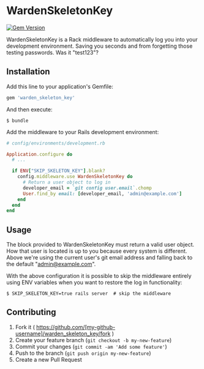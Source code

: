 # WardenSkeletonKey

[![Gem Version](https://badge.fury.io/rb/warden_skeleton_key.svg)](http://badge.fury.io/rb/warden_skeleton_key)

WardenSkeletonKey is a Rack middleware to automatically log you into 
your development environment. Saving you seconds and from forgetting
those testing passwords. Was it "test123"?

## Installation

Add this line to your application's Gemfile:

```ruby
gem 'warden_skeleton_key'
```

And then execute:

    $ bundle

Add the middleware to your Rails development environment:

```ruby
# config/environments/development.rb

Application.configure do
  # ...

  if ENV["SKIP_SKELETON_KEY"].blank?
    config.middleware.use WardenSkeletonKey do
      # Return a user object to log in
      developer_email = `git config user.email`.chomp
      User.find_by email: [developer_email, 'admin@example.com']
    end
  end
end
```

## Usage

The block provided to WardenSkeletonKey must return a valid user object.
How that user is located is up to you because every system is different.
Above we're using the current user's git email address and falling 
back to the default "admin@example.com".

With the above configuration 
it is possible to skip the middleware entirely using ENV variables
when you want to restore the log in functionality:

```shell
$ SKIP_SKELETON_KEY=true rails server  # skip the middleware
```

## Contributing

1. Fork it ( https://github.com/[my-github-username]/warden_skeleton_key/fork )
2. Create your feature branch (`git checkout -b my-new-feature`)
3. Commit your changes (`git commit -am 'Add some feature'`)
4. Push to the branch (`git push origin my-new-feature`)
5. Create a new Pull Request
